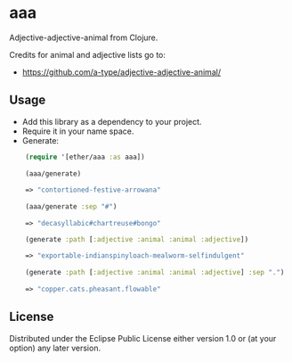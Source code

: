# aaa

Adjective-adjective-animal from Clojure.

Credits for animal and adjective lists go to:
- https://github.com/a-type/adjective-adjective-animal/

## Usage

- Add this library as a dependency to your project.
- Require it in your name space.
- Generate:

```clj
    (require '[ether/aaa :as aaa])
    
    (aaa/generate)
    
    => "contortioned-festive-arrowana"
    
    (aaa/generate :sep "#") 
    
    => "decasyllabic#chartreuse#bongo"

    (generate :path [:adjective :animal :animal :adjective])
    
    => "exportable-indianspinyloach-mealworm-selfindulgent"
    
    (generate :path [:adjective :animal :animal :adjective] :sep ".")
    
    => "copper.cats.pheasant.flowable"
```

## License

Distributed under the Eclipse Public License either version 1.0 or (at
your option) any later version.
